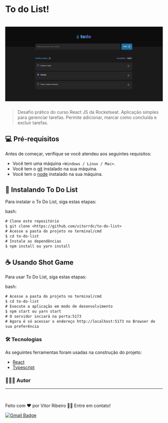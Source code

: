# To do List!

<h1 align="center">
  <img alt="To Do List" title="To Do List" src="./src/assets/banner-to-do-list.png" />
</h1>

> Desafio prático do curso React JS da Rocketseat.
> Aplicação simples para gerenciar tarefas. Permite adicionar, marcar como concluída e excluir tarefas.

## 💻 Pré-requisitos

Antes de começar, verifique se você atendeu aos seguintes requisitos:
* Você tem uma máquina `<Windows / Linux / Mac>`.
* Você tem o [git](https://git-scm.com) instalado na sua máquina.
* Você tem o [node](https://nodejs.org/en/) instalado na sua máquina.

## 🚀 Instalando To Do List

Para instalar o To Do List, siga estas etapas:

bash:
```
# Clone este repositório
$ git clone <https://github.com/vitorrdc/to-do-list>
# Acesse a pasta do projeto no terminal/cmd
$ cd to-do-list
# Instale as dependências
$ npm install ou yarn install
```

## ☕ Usando Shot Game

Para usar To Do List, siga estas etapas:

bash:
```
# Acesse a pasta do projeto no terminal/cmd
$ cd to-do-list
# Execute a aplicação em modo de desenvolvimento
$ npm start ou yarn start
# O servidor inciará na porta:5173
# Agora é só acessar o endereço http://localhost:5173 no Browser de sua preferência
```

### 🛠 Tecnologias

As seguintes ferramentas foram usadas na construção do projeto:
- [React](https://reactjs.org/)
- [Typescript](https://www.typescriptlang.org/)

### 👨🏾‍💻 Autor
---

 <img style="border-radius: 50%;" src="https://github.com/vitorrdc.png" width="100px;" alt=""/>

Feito com ❤️ por Vitor Ribeiro 👋🏽 Entre em contato!


[![Gmail Badge](https://img.shields.io/badge/-vitor.camposrdc@gmail.com-c14438?style=flat-square&logo=Gmail&logoColor=white&link=mailto:vitor.camposrdc@gmail.com)](mailto:vitor.camposrdc@gmail.com)
